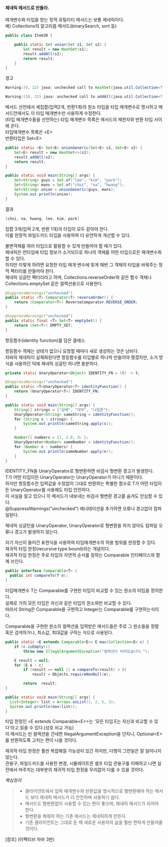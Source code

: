 #### 제네릭 메서드로 만들라.

매개변수화 타입을 받는 정적 유틸리티 메서드는 보통 제네릭이다.\
예) Collections의 알고리즘 메서드(binarySearch, sort 등)

```java
public class Item30 {

    public static Set union(Set s1, Set s2) {
        Set result = new HashSet(s1);
        result.addAll(s2);
        return result;
    }
}
```
경고
```java
Warning:(9, 22) java: unchecked call to HashSet(java.util.Collection<? extends E>) as a member of the raw type java.util.HashSet

Warning:(10, 22) java: unchecked call to addAll(java.util.Collection<? extends E>) as a member of the raw type java.util.Set
```

메서드 선언에서 세집합(입력2개, 반환1개)의 원소 타입을 타입 매개변수로 명시하고 메서드안에서도 이 타입 매개변수만 사용하게 수정한다.\
(타입 매개변수들을 선언하는) 타입 매개변수 목록은 메서드의 제한자와 반환 타입 사이에 온다.\
타입매개변수 목록은 \<E>\
반환타입은 Set\<E>

```java
public static <E> Set<E> unionGeneric(Set<E> s1, Set<E> s2) {
    Set<E> result = new HashSet<>(s1);
    result.addAll(s2);
    return result;
}

public static void main(String[] args) {
    Set<String> guys = Set.of("lee", "kim", "park");
    Set<String> mans = Set.of("choi", "na", "hwang");
    Set<String> union = unionGeneric(guys, mans);
    System.out.println(union);
}
```
결과
```java
[choi, na, hwang, lee, kim, park]
```

집합 3개(입력 2개, 반환 1개)의 타입이 모두 같아야 한다.\
이를 한정적 와일드카드 타입을 사용하여 더 유연하게 개선할 수 있다.

불변객체를 여러 타입으로 활용할 수 있게 만들어야 할 때가 있다.\
제네릭은 런타임에 타입 정보가 소거되므로 하나의 객체를 어떤 타입으로든 매개변수화 할 수 있다.\
하지만 이렇게 하려면 요청한 타입 매개 변수에 맞게 매번 그 객체의 타입을 바꿔주는 정적 팩터리를 만들어야 한다.\
제네릭 싱글턴 팩터리라고 하며, Collections.reverseOrder와 같은 함수 객체나 Collections.emptySet 같은 컬렉션용으로 사용한다.

```java
@SuppressWarnings("unchecked")
public static <T> Comparator<T> reverseOrder() {
    return (Comparator<T>) ReverseComparator.REVERSE_ORDER;
}

@SuppressWarnings("unchecked")
public static final <T> Set<T> emptySet() {
    return (Set<T>) EMPTY_SET;
}
```

항등함수(identity function)를 담은 클래스

항등함수 객체는 상태가 없으니 요청할 때마다 새로 생성하는 것은 낭비다.\
자바의 제네릭이 실체화된다면 항등함수를 타입별로 하나씩 만들어야 했겠지만, 소거 방식을 사용하던 덕에 제네릭 싱글턴 하나면 충분하다.

```java
private static UnaryOperator<Object> IDENTITY_FN = (t) -> t;

@SuppressWarnings("unchecked")
public static <T>UnaryOperator<T> identityFunction() {
    return (UnaryOperator<T>) IDENTITY_FN;
}

public static void main(String[] args) {
    String[] strings = {"삼베", "대마", "나일론"};
    UnaryOperator<String> sameString = identityFunction();
    for (String s : strings) {
        System.out.println(sameString.apply(s));
    }

    Number[] numbers = {1, 2.0, 3L };
    UnaryOperator<Number> sameNumber = identityFunction();
    for (Number n : numbers) {
        System.out.println(sameNumber.apply(n));
    }
}
```
IDENTITY_FN을 UnaryOperator<T>로 형변환하면 비검사 형변환 경고가 발생한다.\
T가 어떤 타입이든 UnaryOperator<Object>는 UnaryOperator<T>가 아니기 때문이다.\
하지만 항등함수란 입력값을 수정없이 그대로 반환하는 특별한 함수로 T가 어떤 타입이든 UnaryOperator<T>를 사용해도 타입 안전하다.\
이 사실을 알고 있으니 이 메서드가 내보내는 비검사 형변환 경고를 숨겨도 안심할 수 있다.\
@SuppressWarnings("unchecked") 애너테이션을 추가하면 오류나 경고없이 컴파일된다.

제네릭 싱글턴을 UnaryOperator<String>, UnaryOperator<Number>로 형변환을 하지 않아도 컴파일 오류나 경고가 발생하지 않는다.

자기 자신이 들어간 표현식을 사용하여 타입매개변수의 허용 범위를 한정할 수 있다.\
재귀적 타입 한정(recursive type bound)라는 개념이다.\
재귀적 타입 한정은 주로 타입의 자연적 순서를 정하는 Comparable 인터페이스와 함께 쓰인다.

```java
public interface Comparable<T> {
  public int compareTo(T o);
}
```
타입매개변수 T는 Comparable<T>를 구현한 타입이 비교할 수 있는 원소의 타입을 정의한다.\
실제로 거의 모든 타입은 자신과 같은 타입의 원소와만 비교할 수 있다.\
따라서 String은 Comparable<String>을 구현하고 Integer는 Comparable<Integer>를 구현하는식이다.

Comparable을 구현한 원소의 컬렉션을 입력받은 메서드들은 주로 그 원소들을 정렬 혹은 검색하거나, 최소값, 최대값을 구하는 식으로 사용된다.

```java
public static <E extends Comparable<E>> E max(Collection<E> c) {
    if (c.isEmpty())
        throw new IllegalArgumentException("컬렉션이 비어있습니다.");

    E result = null;
    for (E e : c)
        if (result == null || e.compareTo(result) > 0)
            result = Objects.requireNonNull(e);

        return  result;
}

public static void main(String[] args) {
  List<Integer> list = Arrays.asList(1, 2, 5, 3);
  System.out.println(max(list));
}
```
타입 한정인 \<E extends Comparable\<E>>는 '모든 타입 E는 자신과 비교할 수 있다'라고 읽을 수 있다.(상호 비교 가능)\
이 메서드는 빈 컬렉션을 건네면 IllegalArgumentException을 던지니, Optional\<E>를 반환하도록 고치는 편이 나을 것이다.

재귀적 타입 한정은 훨씬 복잡해질 가능성이 있긴 하지만, 다행히 그런일은 잘 일어나지 않는다.\
관용구, 와일드카드를 사용한 변경, 시뮬레이트한 셀프 타입 관용구를 이해하고 나면 실전에서 마주치는 대부분의 재귀적 타입 한정을 무리없이 다를 수 있을 것이다.

_핵심정리_

> - 클라이언트에서 입력 매개변수와 반환값을 명시적으로 형변환해야 하는 메서드 보다 제네릭 메서드가 더 안전하며 사용하기 쉽다.
> - 메서드도 형변환없이 사용할 수 있는 편이 좋으며, 제네릭 메서드가 되어야 한다.
> - 형변환을 해줘야 하는 기존 메서드는 제네릭하게 만든다.
> - 기존 클라이언트는 그대로 둔 채 새로운 사용자의 삶을 훨씬 편하게 만들어줄 것이다.

[참조] (이펙티브 자바 3판)
